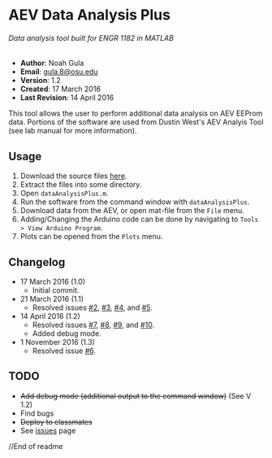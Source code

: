 # AEV Data Analysis Plus
###### Data analysis tool built for ENGR 1182 in MATLAB

- **Author**: Noah Gula
- **Email**: gula.8@osu.edu
- **Version**: 1.2
- **Created**: 17 March 2016
- **Last Revision**: 14 April 2016

This tool allows the user to perform additional data analysis on AEV EEProm data. Portions of the software are used from Dustin West's AEV Analyis Tool (see lab manual for more information). 

## Usage
1. Download the source files [here](https://github.com/gulanr/dataAnalysisPlus/archive/master.zip).
2. Extract the files into some directory.
3. Open `dataAnalysisPlus.m`.
4. Run the software from the command window with `dataAnalysisPlus`.
5. Download data from the AEV, or open mat-file from the `File` menu.
6. Adding/Changing the Arduino code can be done by navigating to `Tools > View Arduino Program`.
7. Plots can be opened from the `Plots` menu.

## Changelog
- 17 March 2016 (1.0)
  - Initial commit.
- 21 March 2016 (1.1)
  - Resolved issues [#2](https://github.com/gulanr/dataAnalysisPlus/issues/2), [#3](https://github.com/gulanr/dataAnalysisPlus/issues/3), [#4](https://github.com/gulanr/dataAnalysisPlus/issues/4), and [#5](https://github.com/gulanr/dataAnalysisPlus/issues/5).
- 14 April 2016 (1.2)
  - Resolved issues [#7](https://github.com/gulanr/dataAnalysisPlus/issues/7), [#8](https://github.com/gulanr/dataAnalysisPlus/issues/8), [#9](https://github.com/gulanr/dataAnalysisPlus/issues/9), and [#10](https://github.com/gulanr/dataAnalysisPlus/issues/10).
  - Added debug mode.
- 1 November 2016 (1.3)
  - Resolved issue [#6](https://github.com/gulanr/dataAnalysisPlus/issues/6). 

## TODO
- ~~Add debug mode (additional output to the command window)~~ (See V 1.2)
- Find bugs
- ~~Deploy to classmates~~
- See [issues](https://github.com/gulanr/dataAnalysisPlus/issues) page

//End of readme
